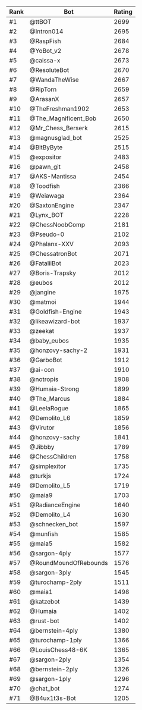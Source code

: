 Rank|Bot|Rating
---|---|---
#1|@ttBOT|2699
#2|@Intron014|2695
#3|@RaspFish|2684
#4|@YoBot_v2|2678
#5|@caissa-x|2673
#6|@ResoluteBot|2670
#7|@WandaTheWise|2667
#8|@RipTorn|2659
#9|@ArasanX|2657
#10|@TheFreshman1902|2653
#11|@The_Magnificent_Bob|2650
#12|@Mr_Chess_Berserk|2615
#13|@magnusglad_bot|2525
#14|@BitByByte|2515
#15|@expositor|2483
#16|@pawn_git|2458
#17|@AKS-Mantissa|2454
#18|@Toodfish|2366
#19|@Weiawaga|2364
#20|@SaxtonEngine|2347
#21|@Lynx_BOT|2228
#22|@ChessNoobComp|2181
#23|@Pseudo-0|2102
#24|@Phalanx-XXV|2093
#25|@ChessatronBot|2071
#26|@FataliiBot|2023
#27|@Boris-Trapsky|2012
#28|@eubos|2012
#29|@jangine|1975
#30|@matmoi|1944
#31|@Goldfish-Engine|1943
#32|@likeawizard-bot|1937
#33|@zeekat|1937
#34|@baby_eubos|1935
#35|@honzovy-sachy-2|1931
#36|@GarboBot|1912
#37|@ai-con|1910
#38|@notropis|1908
#39|@Humaia-Strong|1899
#40|@The_Marcus|1884
#41|@LeelaRogue|1865
#42|@Demolito_L6|1859
#43|@Virutor|1856
#44|@honzovy-sachy|1841
#45|@Jibbby|1789
#46|@ChessChildren|1758
#47|@simplexitor|1735
#48|@turkjs|1724
#49|@Demolito_L5|1719
#50|@maia9|1703
#51|@RadianceEngine|1640
#52|@Demolito_L4|1630
#53|@schnecken_bot|1597
#54|@munfish|1585
#55|@maia5|1582
#56|@sargon-4ply|1577
#57|@RoundMoundOfRebounds|1576
#58|@sargon-3ply|1545
#59|@turochamp-2ply|1511
#60|@maia1|1498
#61|@katzebot|1439
#62|@Humaia|1402
#63|@rust-bot|1402
#64|@bernstein-4ply|1380
#65|@turochamp-1ply|1366
#66|@LouisChess48-6K|1365
#67|@sargon-2ply|1354
#68|@bernstein-2ply|1326
#69|@sargon-1ply|1296
#70|@chat_bot|1274
#71|@B4ux1t3s-Bot|1205
